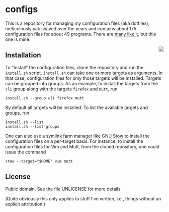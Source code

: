 configs
=======

This is a repository for managing my configuration files (aka dotfiles), meticulously yak shaved over the years and contains about <!--FILES-->175 configuration files for about <!--PROGRAMS-->49
programs.  There are [many like it][others], but this one is
mine.

<a href="https://xkcd.com/1806/">
  <img align="right" src="https://imgs.xkcd.com/comics/borrow_your_laptop.png"/>
</a>

Installation
------------

To "install" the configuration files, clone the repository and run
the `install.sh` script.  `install.sh` can take one or more targets as
arguments.  In that case, configuration files for only those targets
will be installed.  Targets can be grouped into groups.  As an example,
to install the targets from the `cli` group along with the targets
`firefox` and `mutt`, run

    install.sh --group cli firefox mutt

By default all targets will be installed.  To list the available targets
and groups, run

    install.sh --list
    install.sh --list-groups

One can also use a symlink farm manager like [GNU Stow][stow] to install
the configuration files on a per-target basis.  For instance, to install
the configuration files for Vim and Mutt, from the cloned repository,
one could issue the command

    stow --target="$HOME" vim mutt

License
-------

Public domain.  See the file UNLICENSE for more details.

(Quite obviously this only applies to stuff I've written, i.e., things
without an explicit attribution.)

[others]: https://github.com/search?q=dotfiles+OR+configs
[stow]: https://www.gnu.org/software/stow/stow.html
